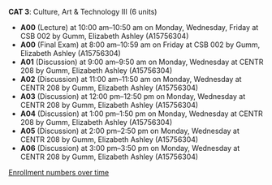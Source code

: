 **CAT 3**: Culture, Art & Technology III (6 units)

- **A00** (Lecture) at 10:00 am–10:50 am on Monday, Wednesday, Friday at CSB 002 by Gumm, Elizabeth Ashley (A15756304)
- **A00** (Final Exam) at 8:00 am–10:59 am on Friday at CSB 002 by Gumm, Elizabeth Ashley (A15756304)
- **A01** (Discussion) at 9:00 am–9:50 am on Monday, Wednesday at CENTR 208 by Gumm, Elizabeth Ashley (A15756304)
- **A02** (Discussion) at 11:00 am–11:50 am on Monday, Wednesday at CENTR 208 by Gumm, Elizabeth Ashley (A15756304)
- **A03** (Discussion) at 12:00 pm–12:50 pm on Monday, Wednesday at CENTR 208 by Gumm, Elizabeth Ashley (A15756304)
- **A04** (Discussion) at 1:00 pm–1:50 pm on Monday, Wednesday at CENTR 208 by Gumm, Elizabeth Ashley (A15756304)
- **A05** (Discussion) at 2:00 pm–2:50 pm on Monday, Wednesday at CENTR 208 by Gumm, Elizabeth Ashley (A15756304)
- **A06** (Discussion) at 3:00 pm–3:50 pm on Monday, Wednesday at CENTR 208 by Gumm, Elizabeth Ashley (A15756304)

[Enrollment numbers over time](./CAT3.tsv)
